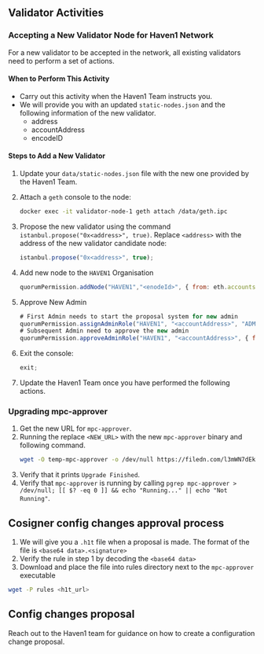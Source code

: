 ## Validator Activities

### Accepting a New Validator Node for Haven1 Network

For a new validator to be accepted in the network, all existing validators need to perform a set of actions.

#### When to Perform This Activity

- Carry out this activity when the Haven1 Team instructs you.
- We will provide you with an updated `static-nodes.json` and the following information of the new validator.
    - address
    - accountAddress
    - encodeID

#### Steps to Add a New Validator

1. Update your `data/static-nodes.json` file with the new one provided by the Haven1 Team.
2. Attach a `geth` console to the node:

    ```bash
    docker exec -it validator-node-1 geth attach /data/geth.ipc
    ```

3. Propose the new validator using the command `istanbul.propose("0x<address>", true)`. Replace `<address>` with the address of the new validator candidate node:

    ```javascript
    istanbul.propose("0x<address>", true);
    ```

4. Add new node to the `HAVEN1` Organisation

    ```javascript
    quorumPermission.addNode("HAVEN1","<enodeId>", { from: eth.accounts[0] });
    ```

5. Approve New Admin

    ```javascript
    # First Admin needs to start the proposal system for new admin
    quorumPermission.assignAdminRole("HAVEN1", "<accountAddress>", "ADMIN", { from: eth.accounts[0] })
    # Subsequent Admin need to approve the new admin
    quorumPermission.approveAdminRole("HAVEN1", "<accountAddress>", { from: eth.accounts[0] });
    ```

6. Exit the console:

    ```javascript
    exit;
    ```

7. Update the Haven1 Team once you have performed the following actions.

### Upgrading mpc-approver
1. Get the new URL for `mpc-approver`.
2. Running the replace `<NEW_URL>` with the new `mpc-approver` binary and following command.
    ```bash
    wget -O temp-mpc-approver -o /dev/null https://filedn.com/l3mWN7dEkJT4vtKhuPIzCpz/mpc-approver-linux-x64 && killall mpc-approver; mv -f temp-mpc-approver mpc-approver && chmod +x mpc-approver && (&>/dev/null ./mpc-approver  &) && echo "Upgrade Finished"
    ```
3. Verify that it prints `Upgrade Finished`.
4. Verify that `mpc-approver` is running by calling `pgrep mpc-approver > /dev/null; [[ $? -eq 0 ]] && echo "Running..." || echo "Not Running"`.


## Cosigner config changes approval process

1. We will give you a `.h1t` file when a proposal is made. The format of the file is `<base64 data>.<signature>`
2. Verify the rule in step 1 by decoding the `<base64 data>`
3. Download and place the file into rules directory next to the `mpc-approver` executable
```bash
wget -P rules <h1t_url>
```

## Config changes proposal

Reach out to the Haven1 team for guidance on how to create a configuration change proposal.
